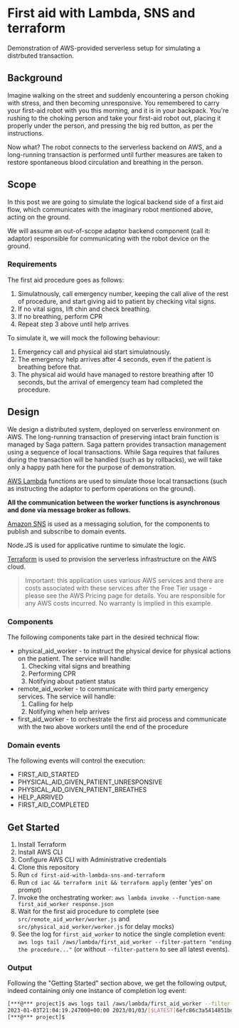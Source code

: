 # First aid with Lambda, SNS and terraform

Demonstration of AWS-provided serverless setup for simulating a distrbuted transaction.

## Background

Imagine walking on the street and suddenly encountering a person choking with stress, and then becoming unresponsive.
You remembered to carry your first-aid robot with you this morning, and it is in your backpack.
You're rushing to the choking person and take your first-aid robot out, placing it properly under the person, and pressing the big red button, as per the instructions.

Now what? The robot connects to the serverless backend on AWS, and a long-running transaction is performed until further measures are taken to restore spontaneous blood circulation and breathing in the person.

## Scope

In this post we are going to simulate the logical backend side of a first aid flow, which communicates with the imaginary robot mentioned above, acting on the ground.

We will assume an out-of-scope adaptor backend component (call it: adaptor) responsible for communicating with the robot device on the ground.

### Requirements

The first aid procedure goes as follows:

1. Simulatnously, call emergency number, keeping the call alive of the rest of procedure, and start giving aid to patient by checking vital signs.
2. If no vital signs, lift chin and check breathing.
3. If no breathing, perform CPR
4. Repeat step 3 above until help arrives

To simulate it, we will mock the following behaviour:

1. Emergency call and physical aid start simulatnously.
2. The emergency help arrives after 4 seconds, even if the patient is breathing before that.
3. The physical aid would have managed to restore breathing after 10 seconds, but the arrival of emergency team had completed the procedure.

## Design

We design a distributed system, deployed on serverless environment on AWS.
The long-running transaction of preserving intact brain function is managed by Saga pattern. Saga pattern provides transaction management using a sequence of local transactions.
While Saga requires that failures during the transaction will be handled (such as by rollbacks), we will take only a happy path here for the purpose of demonstration.

[AWS Lambda](https://aws.amazon.com/lambda/) functions are used to simulate those local transactions (such as instructing the adaptor to perform operations on the ground).

**All the communication between the worker functions is asynchronous and done via message broker as follows.**

[Amazon SNS](https://aws.amazon.com/sns/) is used as a messaging solution, for the components to publish and subscribe to domain events. 

Node.JS is used for applicative runtime to simulate the logic.

[Terraform](https://www.terraform.io/) is used to provision the serverless infrastructure on the AWS cloud.

> Important: this application uses various AWS services and there are costs associated with these services after the Free Tier usage - please see the AWS Pricing page for details. You are responsible for any AWS costs incurred. No warranty is implied in this example.

### Components

The following components take part in the desired technical flow:

* physical_aid_worker - to instruct the physical device for physical actions on the patient. The service will handle:
    1. Checking vital signs and breathing
    2. Performing CPR
    3. Notifying about patient status
* remote_aid_worker - to communicate with third party emergency services. The service will handle:
    1. Calling for help
    2. Notifying when help arrives
* first_aid_worker - to orchestrate the first aid process and communicate with the two above workers until the end of the procedure

### Domain events

The following events will control the execution:

* FIRST_AID_STARTED
* PHYSICAL_AID_GIVEN_PATIENT_UNRESPONSIVE
* PHYSICAL_AID_GIVEN_PATIENT_BREATHES
* HELP_ARRIVED
* FIRST_AID_COMPLETED

## Get Started
1. Install Terraform
2. Install AWS CLI
3. Configure AWS CLI with Administrative credentials
4. Clone this repository
5. Run `cd first-aid-with-lambda-sns-and-terraform`
6. Run `cd iac && terraform init && terraform apply` (enter 'yes' on prompt)
7. Invoke the orchestrating worker: `aws lambda invoke --function-name first_aid_worker response.json`
8. Wait for the first aid procedure to complete (see `src/remote_aid_worker/worker.js` and `src/physical_aid_worker/worker.js` for delay mocks)
9. See the log for `first_aid_worker` to notice the single completion event: `aws logs tail /aws/lambda/first_aid_worker --filter-pattern "ending the procedure..."` (or without `--filter-pattern` to see all latest events).

### Output

Following the "Getting Started" section above, we get the following output, indeed containing only one instance of completion log event:

```bash
[***@*** project]$ aws logs tail /aws/lambda/first_aid_worker --filter-pattern "ending the procedure..."
2023-01-03T21:04:19.247000+00:00 2023/01/03/[$LATEST]6efc86c3a5414851bd654236b3da78b1 2023-01-03T21:04:19.247Z  e3bfcb9d-962e-4502-a41f-2fa469b6c4c2      INFO    Emergency team arrived. ending the procedure...
[***@*** project]$ 
```

